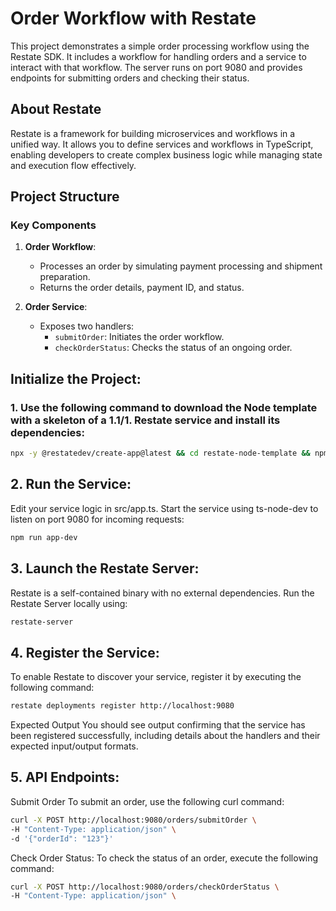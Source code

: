 # Order Workflow with Restate

This project demonstrates a simple order processing workflow using the Restate SDK. It includes a workflow for handling orders and a service to interact with that workflow. The server runs on port 9080 and provides endpoints for submitting orders and checking their status.

## About Restate

Restate is a framework for building microservices and workflows in a unified way. It allows you to define services and workflows in TypeScript, enabling developers to create complex business logic while managing state and execution flow effectively.

## Project Structure

### Key Components

1. **Order Workflow**: 
   - Processes an order by simulating payment processing and shipment preparation.
   - Returns the order details, payment ID, and status.

2. **Order Service**: 
   - Exposes two handlers:
     - `submitOrder`: Initiates the order workflow.
     - `checkOrderStatus`: Checks the status of an ongoing order.
    
## Initialize the Project:

### 1. Use the following command to download the Node template with a skeleton of a 1.1/1. Restate service and install its dependencies:

```bash
npx -y @restatedev/create-app@latest && cd restate-node-template && npm install
```

## 2. Run the Service:
Edit your service logic in src/app.ts. Start the service using ts-node-dev to listen on port 9080 for incoming requests:
```bash
npm run app-dev
```

## 3. Launch the Restate Server:
Restate is a self-contained binary with no external dependencies. Run the Restate Server locally using:
```bash
restate-server
```

## 4. Register the Service:
To enable Restate to discover your service, register it by executing the following command:

```bash
restate deployments register http://localhost:9080
```

Expected Output
You should see output confirming that the service has been registered successfully, including details about the handlers and their expected input/output formats.

## 5. API Endpoints:
Submit Order
To submit an order, use the following curl command:


```bash
curl -X POST http://localhost:9080/orders/submitOrder \
-H "Content-Type: application/json" \
-d '{"orderId": "123"}'
```
Check Order Status:
To check the status of an order, execute the following command:


```bash
curl -X POST http://localhost:9080/orders/checkOrderStatus \
-H "Content-Type: application/json" \
```



